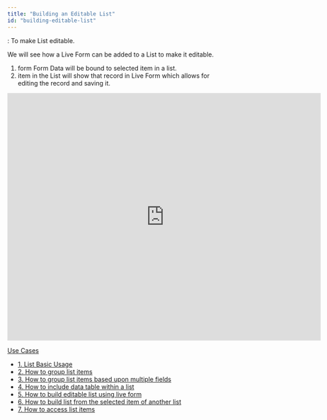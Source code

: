 ```yaml
---
title: "Building an Editable List"
id: "building-editable-list"
---
```


: To make List editable.

We will see how a Live Form can be added to a List to make it editable.

1. form Form Data will be bound to selected item in a list.
2. item in the List will show that record in Live Form which allows for editing the record and saving it.

<iframe width="708" height="560" src="https://docs.google.com/presentation/d/e/2PACX-1vSMIBR7pbcpMiOkKBNk4C1VwkD9LbQC6-1P7beGoVAGXXCYT950NRjRMjWpQi7Ok6caWTZogkt2kR2P/embed?start=false&amp;loop=false&amp;delayms=3000" frameborder="0" allowfullscreen="allowfullscreen" mozallowfullscreen="mozallowfullscreen" webkitallowfullscreen="webkitallowfullscreen"></iframe>

[Use Cases](/learn/app-development/widgets/datalive/list/list-use-cases/)

- [1\. List Basic Usage](/learn/app-development/widgets/datalive/list/list-basic-usage/)
- [2\. How to group list items](/learn/how-tos/list-grouped/)
- [3\. How to group list items based upon multiple fields](/learn/how-tos/list-multi-grouped/)
- [4\. How to include data table within a list](/learn/how-tos/list-data-table/)
- [5\. How to build editable list using live form](/learn/how-tos/building-editable-list/)
- [6\. How to build list from the selected item of another list](/learn/how-tos/building-cascading-lists/)
- [7\. How to access list items](/learn/how-tos/list-item-access/)
